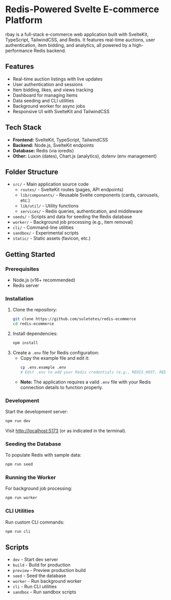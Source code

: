 # Redis-Powered Svelte E-commerce Platform

rbay is a full-stack e-commerce web application built with SvelteKit, TypeScript, TailwindCSS, and Redis. It features
real-time auctions, user authentication, item bidding, and analytics, all powered by a high-performance Redis backend.

## Features

- Real-time auction listings with live updates
- User authentication and sessions
- Item bidding, likes, and views tracking
- Dashboard for managing items
- Data seeding and CLI utilities
- Background worker for async jobs
- Responsive UI with SvelteKit and TailwindCSS

## Tech Stack

- **Frontend:** SvelteKit, TypeScript, TailwindCSS
- **Backend:** Node.js, SvelteKit endpoints
- **Database:** Redis (via ioredis)
- **Other:** Luxon (dates), Chart.js (analytics), dotenv (env management)

## Folder Structure

- `src/` - Main application source code
    - `routes/` - SvelteKit routes (pages, API endpoints)
    - `lib/components/` - Reusable Svelte components (cards, carousels, etc.)
    - `lib/util/` - Utility functions
    - `services/` - Redis queries, authentication, and middleware
- `seeds/` - Scripts and data for seeding the Redis database
- `worker/` - Background job processing (e.g., item removal)
- `cli/` - Command-line utilities
- `sandbox/` - Experimental scripts
- `static/` - Static assets (favicon, etc.)

## Getting Started

### Prerequisites

- Node.js (v16+ recommended)
- Redis server

### Installation

1. Clone the repository:
   ```bash
   git clone https://github.com/suletetes/redis-ecommerce
   cd redis-ecommerce
   ```
2. Install dependencies:
   ```bash
   npm install
   ```
3. Create a `.env` file for Redis configuration:
   - Copy the example file and edit it:
     ```bash
     cp .env.example .env
     # Edit .env to add your Redis credentials (e.g., REDIS_HOST, REDIS_PORT, REDIS_PW)
     ```
   - **Note:** The application requires a valid `.env` file with your Redis connection details to function properly.

### Development

Start the development server:

```bash
npm run dev
```

Visit [http://localhost:5173](http://localhost:5173) (or as indicated in the terminal).

### Seeding the Database

To populate Redis with sample data:

```bash
npm run seed
```

### Running the Worker

For background job processing:

```bash
npm run worker
```

### CLI Utilities

Run custom CLI commands:

```bash
npm run cli
```

## Scripts

- `dev` - Start dev server
- `build` - Build for production
- `preview` - Preview production build
- `seed` - Seed the database
- `worker` - Run background worker
- `cli` - Run CLI utilities
- `sandbox` - Run sandbox scripts
